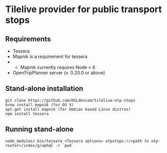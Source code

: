 # Tilelive provider for public transport stops

## Requirements

- Tessera
 -  Mapnik is a requirement for tessera
 -  - Mapnik currently requires Node < 6
- OpenTripPlanner server (v. 0.20.0 or above)

## Stand-alone installation

    git clone https://github.com/HSLdevcom/tilelive-otp-stops
    brew install mapnik (for OS X)
    apt-get install mapnik (for Debian based Linux distros)
    npm install tessera
    
## Running stand-alone

    node_modules/.bin/tessera <Tessera options> otpstops://<path to otp-router>/index/graphql -r `pwd`

